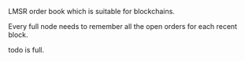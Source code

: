 LMSR order book which is suitable for blockchains.

Every full node needs to remember all the open orders for each recent block.

todo is full. 